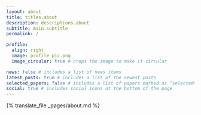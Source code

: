 ```yaml
---
layout: about
title: titles.about
description: descriptions.about
subtitle: main.subtitle
permalink: /

profile:
  align: right
  image: profile_pic.png
  image_circular: true # crops the image to make it circular

news: false # includes a list of news items
latest_posts: true # includes a list of the newest posts
selected_papers: false # includes a list of papers marked as "selected={true}"
social: true # includes social icons at the bottom of the page
---
```


{% translate_file _pages/about.md %}
